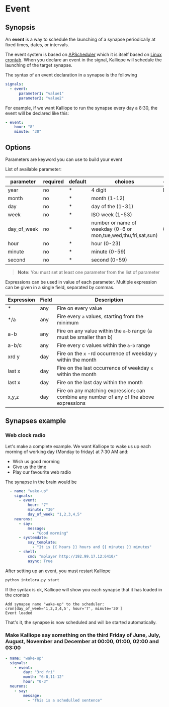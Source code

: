 # Event

## Synopsis

An **event** is a way to schedule the launching of a synapse periodically at fixed times, dates, or intervals.

The event system is based on [APScheduler](http://apscheduler.readthedocs.io/en/latest/modules/triggers/cron.html) which it is itself based on [Linux crontab](https://en.wikipedia.org/wiki/Cron). 
When you declare an event in the signal, Kalliope will schedule the launching of the target synapse.

The syntax of an event declaration in a synapse is the following
```yml
signals:
  - event:
      parameter1: "value1"
      parameter2: "value2"
```

For example, if we want Kalliope to run the synapse every day a 8:30, the event will be declared like this:
```yml
- event:
    hour: "8"
    minute: "30"
```

## Options

Parameters are keyword you can use to build your event

List of available parameter:

| parameter   | required | default | choices                                                         | comment   |
|-------------|----------|---------|-----------------------------------------------------------------|-----------|
| year        | no       | *       | 4 digit                                                         | E.g: 2016 |
| month       | no       | *       | month (1-12)                                                    |           |
| day         | no       | *       | day of the (1-31)                                               |           |
| week        | no       | *       | ISO week (1-53)                                                 |           |
| day_of_week | no       | *       | number or name of weekday  (0-6 or mon,tue,wed,thu,fri,sat,sun) | 6=Sunday  |
| hour        | no       | *       | hour (0-23)                                                     |           |
| minute      | no       | *       | minute (0-59)                                                   |           |
| second      | no       | *       | second (0-59)                                                   |           |

> **Note:** You must set at least one parameter from the list of parameter

Expressions can be used in value of each parameter. Multiple expression can be given in a single field, separated by commas.

| Expression | Field | Description                                                                             |
|------------|-------|-----------------------------------------------------------------------------------------|
| *          | any   | Fire on every value                                                                     |
| */a        | any   | Fire every `a` values, starting from the minimum                                        |
| a-b        | any   | Fire on any value within the `a-b` range (a must be smaller than b)                     |
| a-b/c      | any   | Fire every c values within the `a-b` range                                              |
| xrd y      | day   | Fire on the `x` -rd occurrence of weekday `y` within the month                          |
| last x     | day   | Fire on the last occurrence of weekday `x` within the month                             |
| last x     | day   | Fire on the last day within the month                                                   |
| x,y,z      | day   | Fire on any matching expression; can combine any number of any of the above expressions |


## Synapses example

### Web clock radio

Let's make a complete example. We want Kalliope to wake us up each morning of working day (Monday to friday) at 7:30 AM and:
- Wish us good morning
- Give us the time
- Play our favourite web radio

The synapse in the brain would be
```yml
  - name: "wake-up"
    signals:
      - event:
          hour: "7"
          minute: "30"
          day_of_week: "1,2,3,4,5"
    neurons:
      - say:
          message:
            - "Good morning"
      - systemdate:
          say_template:
            - "It is {{ hours }} hours and {{ minutes }} minutes"
      - shell: 
          cmd: "mplayer http://192.99.17.12:6410/"
          async: True
```

After setting up an event, you must restart Kalliope
```bash
python intelora.py start
```

If the syntax is ok, Kalliope will show you each synapse that it has loaded in the crontab
```
Add synapse name "wake-up" to the scheduler: cron[day_of_week='1,2,3,4,5', hour='7', minute='30']
Event loaded
```

That's it, the synapse is now scheduled and will be started automatically.


###  Make Kalliope say something on the third Friday of June, July, August, November and December at 00:00, 01:00, 02:00 and 03:00

```yml
- name: "wake-up"
  signals:
    - event:
        day: "3rd fri"        
        month: "6-8,11-12"
        hour: "0-3"        
  neurons:
    - say:
        message:
          - "This is a schedulled sentence"
```
